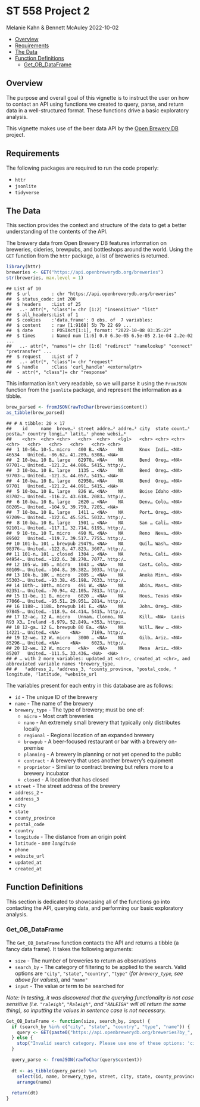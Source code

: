 ST 558 Project 2
================
Melanie Kahn & Bennett McAuley
2022-10-02

-   <a href="#overview" id="toc-overview">Overview</a>
-   <a href="#requirements" id="toc-requirements">Requirements</a>
-   <a href="#the-data" id="toc-the-data">The Data</a>
-   <a href="#function-definitions" id="toc-function-definitions">Function
    Definitions</a>
    -   <a href="#get_ob_dataframe"
        id="toc-get_ob_dataframe">Get_OB_DataFrame</a>

## Overview

The purpose and overall goal of this vignette is to instruct the user on
how to contact an API using functions we created to query, parse, and
return data in a well-structured format. These functions drive a basic
exploratory analysis.

This vignette makes use of the beer data API by the [Open Brewery
DB](https://www.openbrewerydb.org/faq) project.

## Requirements

The following packages are required to run the code properly:

-   `httr`
-   `jsonlite`
-   `tidyverse`

## The Data

This section provides the context and structure of the data to get a
better understanding of the contents of the API.

The brewery data from Open Brewery DB features information on breweries,
cideries, brewpubs, and bottleshops around the world. Using the `GET`
function from the `httr` package, a list of breweries is returned.

``` r
library(httr)
breweries <- GET("https://api.openbrewerydb.org/breweries")
str(breweries, max.level = 1)
```

    ## List of 10
    ##  $ url        : chr "https://api.openbrewerydb.org/breweries"
    ##  $ status_code: int 200
    ##  $ headers    :List of 25
    ##   ..- attr(*, "class")= chr [1:2] "insensitive" "list"
    ##  $ all_headers:List of 1
    ##  $ cookies    :'data.frame': 0 obs. of  7 variables:
    ##  $ content    : raw [1:9168] 5b 7b 22 69 ...
    ##  $ date       : POSIXct[1:1], format: "2022-10-08 03:35:22"
    ##  $ times      : Named num [1:6] 0.0 6.3e-05 6.5e-05 2.1e-04 2.2e-02 ...
    ##   ..- attr(*, "names")= chr [1:6] "redirect" "namelookup" "connect" "pretransfer" ...
    ##  $ request    :List of 7
    ##   ..- attr(*, "class")= chr "request"
    ##  $ handle     :Class 'curl_handle' <externalptr> 
    ##  - attr(*, "class")= chr "response"

This information isn’t very readable, so we will parse it using the
`FromJSON` function from the `jsonlite` package, and represent the
information as a tibble.

``` r
brew_parsed <- fromJSON(rawToChar(breweries$content))
as_tibble(brew_parsed)
```

    ## # A tibble: 20 × 17
    ##    id     name  brewe…¹ street addre…² addre…³ city  state count…⁴ posta…⁵ country longi…⁶ latit…⁷ phone websi…⁸
    ##    <chr>  <chr> <chr>   <chr>  <chr>   <lgl>   <chr> <chr> <chr>   <chr>   <chr>   <chr>   <chr>   <chr> <chr>  
    ##  1 10-56… 10-5… micro   400 B… <NA>    NA      Knox  Indi… <NA>    46534   United… -86.62… 41.289… 6308… <NA>   
    ##  2 10-ba… 10 B… large   62970… <NA>    NA      Bend  Oreg… <NA>    97701-… United… -121.2… 44.086… 5415… http:/…
    ##  3 10-ba… 10 B… large   1135 … <NA>    NA      Bend  Oreg… <NA>    97703-… United… -121.3… 44.057… 5415… <NA>   
    ##  4 10-ba… 10 B… large   62950… <NA>    NA      Bend  Oreg… <NA>    97701   United… -121.2… 44.091… 5415… <NA>   
    ##  5 10-ba… 10 B… large   826 W… <NA>    NA      Boise Idaho <NA>    83702-… United… -116.2… 43.618… 2083… http:/…
    ##  6 10-ba… 10 B… large   2620 … <NA>    NA      Denv… Colo… <NA>    80205-… United… -104.9… 39.759… 7205… <NA>   
    ##  7 10-ba… 10 B… large   1411 … <NA>    NA      Port… Oreg… <NA>    97209-… United… -122.6… 45.525… 5032… http:/…
    ##  8 10-ba… 10 B… large   1501 … <NA>    NA      San … Cali… <NA>    92101-… United… -117.1… 32.714… 6195… http:/…
    ##  9 10-to… 10 T… micro   490 M… <NA>    NA      Reno  Neva… <NA>    89502   United… -119.7… 39.517… 7755… http:/…
    ## 10 101-b… 101 … brewpub 29479… <NA>    NA      Quil… Wash… <NA>    98376-… United… -122.8… 47.823… 3607… http:/…
    ## 11 101-n… 101 … closed  1304 … <NA>    NA      Peta… Cali… <NA>    94954-… United… -122.6… 38.270… 7077… http:/…
    ## 12 105-w… 105 … micro   1043 … <NA>    NA      Cast… Colo… <NA>    80109-… United… -104.8… 39.382… 3033… http:/…
    ## 13 10k-b… 10K … micro   2005 … <NA>    NA      Anoka Minn… <NA>    55303-… United… -93.38… 45.198… 7633… http:/…
    ## 14 10th-… 10th… micro   491 W… <NA>    NA      Abin… Mass… <NA>    02351-… United… -70.94… 42.105… 7813… http:/…
    ## 15 11-be… 11 B… micro   6820 … <NA>    NA      Hous… Texas <NA>    77066-… United… -95.51… 29.951… 2814… http:/…
    ## 16 1188-… 1188… brewpub 141 E… <NA>    NA      John… Oreg… <NA>    97845-… United… -118.9… 44.414… 5415… http:/…
    ## 17 12-ac… 12 A… micro   Unnam… Clonmo… NA      Kill… <NA>  Laois   R93 X3… Ireland -6.979… 52.849… +353… https:…
    ## 18 12-ga… 12 G… brewpub 80 Ea… <NA>    NA      Will… New … <NA>    14221-… United… <NA>    <NA>    7169… http:/…
    ## 19 12-we… 12 W… micro   3000 … <NA>    NA      Gilb… Ariz… <NA>    85296-… United… <NA>    <NA>    6023… http:/…
    ## 20 12-we… 12 W… micro   <NA>   <NA>    NA      Mesa  Ariz… <NA>    85207   United… -111.5… 33.436… <NA>  <NA>   
    ## # … with 2 more variables: updated_at <chr>, created_at <chr>, and abbreviated variable names ¹​brewery_type,
    ## #   ²​address_2, ³​address_3, ⁴​county_province, ⁵​postal_code, ⁶​longitude, ⁷​latitude, ⁸​website_url

The variables present for each entry in this database are as follows:

-   `id` - The unique ID of the brewery
-   `name` - The name of the brewery
-   `brewery_type` - The type of brewery; must be one of:
    -   `micro` - Most craft breweries
    -   `nano` - An extremely small brewery that typically only
        distributes locally
    -   `regional` - Regional location of an expanded brewery
    -   `brewpub` - A beer-focused restaurant or bar with a brewery
        on-premise
    -   `planning` - A brewery in planning or not yet opened to the
        public
    -   `contract` - A brewery that uses another brewery’s equipment
    -   `proprietor` - Similiar to contract brewing but refers more to a
        brewery incubator
    -   `closed` - A location that has closed
-   `street` - The street address of the brewery
-   `address_2` -
-   `address_3`
-   `city`
-   `state`
-   `county_province`
-   `postal_code`
-   `country`
-   `longitude` - The distance from an origin point
-   `latitude` - *see `longitude`*
-   `phone`
-   `website_url`
-   `updated_at`
-   `created_at`

## Function Definitions

This section is dedicated to showcasing all of the functions go into
contacting the API, querying data, and performing our basic exploratory
analysis.

### Get_OB_DataFrame

The `Get_OB_DataFrame` function contacts the API and returns a tibble (a
fancy data frame). It takes the following arguments:

-   `size` - The number of breweries to return as observations
-   `search_by` - The category of filtering to be applied to the search.
    Valid options are `"city"`, `"state"`, `"country"`, `"type"` (*for
    `brewery_type`, see above for values*), and `"name"`
-   `input` - The value or term to be searched for

*Note: In testing, it was discovered that the querying functionality is
not case sensitive (i.e. `"raleigh"`, `"Raleigh"`, and `"RALEIGH"` will
all return the same thing), so inputting the values in sentence case is
not necessary.*

``` r
Get_OB_DataFrame <- function(size, search_by, input) {
  if (search_by %in% c("city", "state", "country", "type", "name")) {
    query <- GET(paste0("https://api.openbrewerydb.org/breweries?by_", search_by, "=", input, "&per_page=", size))
  } else {
    stop("Invalid search category. Please use one of these options: 'city', 'state', 'country', 'type' or 'name'.")
  }

  query_parse <- fromJSON(rawToChar(query$content))
  
  dt <- as_tibble(query_parse) %>%
    select(id, name, brewery_type, street, city, state, county_province, country) %>%
    arrange(name)
  
  return(dt)
}
```
